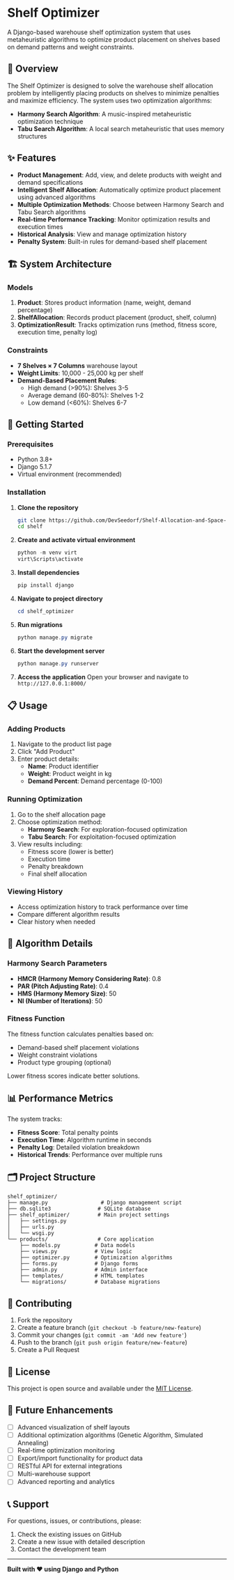 # Shelf Optimizer

A Django-based warehouse shelf optimization system that uses metaheuristic algorithms to optimize product placement on shelves based on demand patterns and weight constraints.

## 🎯 Overview

The Shelf Optimizer is designed to solve the warehouse shelf allocation problem by intelligently placing products on shelves to minimize penalties and maximize efficiency. The system uses two optimization algorithms:

- **Harmony Search Algorithm**: A music-inspired metaheuristic optimization technique
- **Tabu Search Algorithm**: A local search metaheuristic that uses memory structures

## ✨ Features

- **Product Management**: Add, view, and delete products with weight and demand specifications
- **Intelligent Shelf Allocation**: Automatically optimize product placement using advanced algorithms
- **Multiple Optimization Methods**: Choose between Harmony Search and Tabu Search algorithms
- **Real-time Performance Tracking**: Monitor optimization results and execution times
- **Historical Analysis**: View and manage optimization history
- **Penalty System**: Built-in rules for demand-based shelf placement

## 🏗️ System Architecture

### Models

1. **Product**: Stores product information (name, weight, demand percentage)
2. **ShelfAllocation**: Records product placement (product, shelf, column)
3. **OptimizationResult**: Tracks optimization runs (method, fitness score, execution time, penalty log)

### Constraints

- **7 Shelves × 7 Columns** warehouse layout
- **Weight Limits**: 10,000 - 25,000 kg per shelf
- **Demand-Based Placement Rules**:
  - High demand (>90%): Shelves 3-5
  - Average demand (60-80%): Shelves 1-2  
  - Low demand (<60%): Shelves 6-7

## 🚀 Getting Started

### Prerequisites

- Python 3.8+
- Django 5.1.7
- Virtual environment (recommended)

### Installation

1. **Clone the repository**
   ```bash
   git clone https://github.com/DevSeedorf/Shelf-Allocation-and-Space-Optimization-Using-Harmony-and-Tabu-Search-Algorithm.git
   cd shelf
   ```

2. **Create and activate virtual environment**
   ```powershell
   python -m venv virt
   virt\Scripts\activate
   ```

3. **Install dependencies**
   ```powershell
   pip install django
   ```

4. **Navigate to project directory**
   ```powershell
   cd shelf_optimizer
   ```

5. **Run migrations**
   ```powershell
   python manage.py migrate
   ```

6. **Start the development server**
   ```powershell
   python manage.py runserver
   ```

7. **Access the application**
   Open your browser and navigate to `http://127.0.0.1:8000/`

## 📋 Usage

### Adding Products

1. Navigate to the product list page
2. Click "Add Product" 
3. Enter product details:
   - **Name**: Product identifier
   - **Weight**: Product weight in kg
   - **Demand Percent**: Demand percentage (0-100)

### Running Optimization

1. Go to the shelf allocation page
2. Choose optimization method:
   - **Harmony Search**: For exploration-focused optimization
   - **Tabu Search**: For exploitation-focused optimization
3. View results including:
   - Fitness score (lower is better)
   - Execution time
   - Penalty breakdown
   - Final shelf allocation

### Viewing History

- Access optimization history to track performance over time
- Compare different algorithm results
- Clear history when needed

## 🔧 Algorithm Details

### Harmony Search Parameters

- **HMCR (Harmony Memory Considering Rate)**: 0.8
- **PAR (Pitch Adjusting Rate)**: 0.4
- **HMS (Harmony Memory Size)**: 50
- **NI (Number of Iterations)**: 50

### Fitness Function

The fitness function calculates penalties based on:
- Demand-based shelf placement violations
- Weight constraint violations
- Product type grouping (optional)

Lower fitness scores indicate better solutions.

## 📊 Performance Metrics

The system tracks:
- **Fitness Score**: Total penalty points
- **Execution Time**: Algorithm runtime in seconds
- **Penalty Log**: Detailed violation breakdown
- **Historical Trends**: Performance over multiple runs

## 🗂️ Project Structure

```
shelf_optimizer/
├── manage.py                 # Django management script
├── db.sqlite3               # SQLite database
├── shelf_optimizer/         # Main project settings
│   ├── settings.py
│   ├── urls.py
│   └── wsgi.py
└── products/                # Core application
    ├── models.py           # Data models
    ├── views.py            # View logic
    ├── optimizer.py        # Optimization algorithms
    ├── forms.py            # Django forms
    ├── admin.py            # Admin interface
    ├── templates/          # HTML templates
    └── migrations/         # Database migrations
```

## 🤝 Contributing

1. Fork the repository
2. Create a feature branch (`git checkout -b feature/new-feature`)
3. Commit your changes (`git commit -am 'Add new feature'`)
4. Push to the branch (`git push origin feature/new-feature`)
5. Create a Pull Request

## 📄 License

This project is open source and available under the [MIT License](LICENSE).

## 🔮 Future Enhancements

- [ ] Advanced visualization of shelf layouts
- [ ] Additional optimization algorithms (Genetic Algorithm, Simulated Annealing)
- [ ] Real-time optimization monitoring
- [ ] Export/import functionality for product data
- [ ] RESTful API for external integrations
- [ ] Multi-warehouse support
- [ ] Advanced reporting and analytics

## 📞 Support

For questions, issues, or contributions, please:
1. Check the existing issues on GitHub
2. Create a new issue with detailed description
3. Contact the development team

---

**Built with ❤️ using Django and Python**

